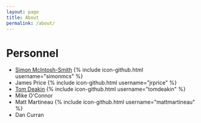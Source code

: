 ```yaml
---
layout: page
title: About
permalink: /about/
---
```



# Personnel

* [Simon McIntosh-Smith](http://www.cs.bris.ac.uk/~simonm/)
{% include icon-github.html username="simonmcs" %}
* James Price
{% include icon-github.html username="jrprice" %}
* [Tom Deakin](http://www.tomdeakin.com)
{% include icon-github.html username="tomdeakin" %}
* Mike O'Connor
* Matt Martineau
{% include icon-github.html username="mattmartineau" %}
* Dan Curran

